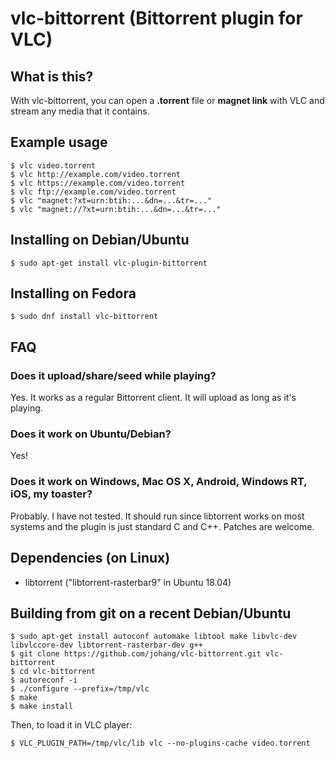 # vlc-bittorrent (Bittorrent plugin for VLC)

## What is this?

With vlc-bittorrent, you can open a **.torrent** file or **magnet link** with VLC and stream any media that it contains.

## Example usage

    $ vlc video.torrent
    $ vlc http://example.com/video.torrent
    $ vlc https://example.com/video.torrent
    $ vlc ftp://example.com/video.torrent
    $ vlc "magnet:?xt=urn:btih:...&dn=...&tr=..."
    $ vlc "magnet://?xt=urn:btih:...&dn=...&tr=..."

## Installing on Debian/Ubuntu

    $ sudo apt-get install vlc-plugin-bittorrent

## Installing on Fedora

    $ sudo dnf install vlc-bittorrent

## FAQ

### Does it upload/share/seed while playing?

Yes. It works as a regular Bittorrent client. It will upload as long as it's playing.

### Does it work on Ubuntu/Debian?

Yes!

### Does it work on Windows, Mac OS X, Android, Windows RT, iOS, my toaster?

Probably. I have not tested. It should run since libtorrent works on most systems and the plugin is just standard C and C++. Patches are welcome.

## Dependencies (on Linux)

* libtorrent ("libtorrent-rasterbar9" in Ubuntu 18.04)

## Building from git on a recent Debian/Ubuntu

    $ sudo apt-get install autoconf automake libtool make libvlc-dev libvlccore-dev libtorrent-rasterbar-dev g++
    $ git clone https://github.com/johang/vlc-bittorrent.git vlc-bittorrent
    $ cd vlc-bittorrent
    $ autoreconf -i
    $ ./configure --prefix=/tmp/vlc
    $ make
    $ make install

Then, to load it in VLC player:

    $ VLC_PLUGIN_PATH=/tmp/vlc/lib vlc --no-plugins-cache video.torrent
